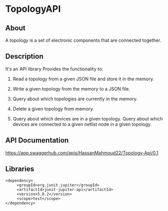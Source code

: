# TopologyAPI

## About

A topology is a set of electronic components that are connected together.

## Description

It's an API library Provides the functionality to:

1. Read a topology from a given JSON file and store it in the memory.

2. Write a given topology from the memory to a JSON file.

3. Query about which topologies are currently in the memory.

4. Delete a given topology from memory.

5. Query about which devices are in a given topology.
Query about which devices are connected to a given netlist node in a given topology.

## API Documentation

https://app.swaggerhub.com/apis/HassanMahmoud22/Topology-Api/0.1

## Libraries
    
    <dependency>
         <groupId>org.junit.jupiter</groupId>
         <artifactId>junit-jupiter-api</artifactId>
         <version>5.8.2</version>
         <scope>test</scope>
    </dependency>



